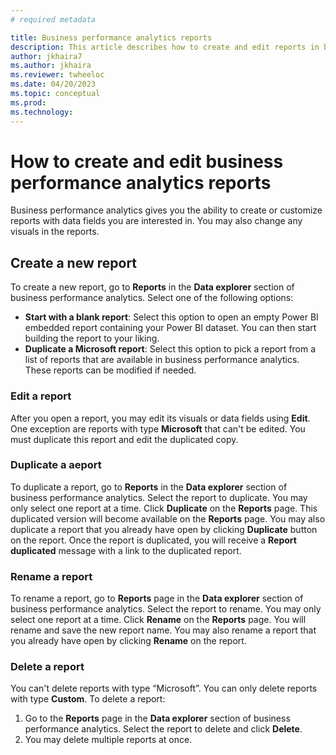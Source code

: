 ```yaml
---
# required metadata

title: Business performance analytics reports
description: This article describes how to create and edit reports in business performance analytics.
author: jkhaira7
ms.author: jkhaira 
ms.reviewer: twheeloc
ms.date: 04/20/2023
ms.topic: conceptual
ms.prod: 
ms.technology: 
---
```


# How to create and edit business performance analytics reports
Business performance analytics gives you the ability to create or customize reports with data fields you are interested in. You may also change any visuals in the reports. 

## Create a new report
To create a new report, go to **Reports** in the **Data explorer** section of business performance analytics. 
Select one of the following options: 
 - **Start with a blank report**: Select this option to open an empty Power BI embedded report containing your Power BI dataset. You can then start building the report to your liking. 
 - **Duplicate a Microsoft report**: Select this option to pick a report from a list of reports that are available in business performance analytics. These reports can be modified if needed.  

### Edit a report
After you open a report, you may edit its visuals or data fields using **Edit**. One exception are reports with type **Microsoft** that can't be edited. You must duplicate this report and edit the duplicated copy. 

### Duplicate a aeport  
To duplicate a report, go to **Reports** in the **Data explorer** section of business performance analytics. Select the report to duplicate. You may only select one report at a time. Click **Duplicate** on the **Reports** page. This duplicated version will become available on the **Reports** page. 
You may also duplicate a report that you already have open by clicking **Duplicate** button on the report. Once the report is duplicated, you will receive a **Report duplicated** message with a link to the duplicated report.

### Rename a report
To rename a report, go to **Reports** page in the **Data explorer** section of business performance analytics. Select the report to rename. You may only select one report at a time. Click **Rename** on the **Reports** page. You will rename and save the new report name. You may also rename a report that you already have open by clicking **Rename** on the report. 

### Delete a report
You can't delete reports with type “Microsoft”. You can only delete reports with type **Custom**. 
To delete a report: 
1.	Go to the **Reports** page in the **Data explorer** section of business performance analytics. Select the report to delete and click **Delete**. 
2.	You may delete multiple reports at once. 


